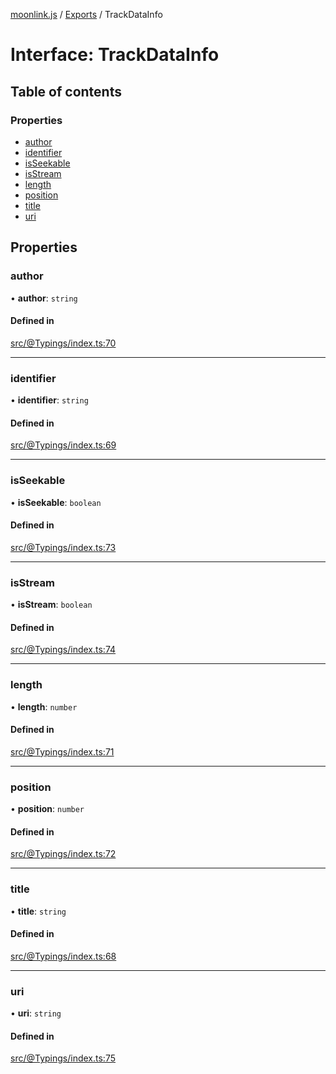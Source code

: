 [moonlink.js](../README.md) / [Exports](../modules.md) / TrackDataInfo

# Interface: TrackDataInfo

## Table of contents

### Properties

- [author](TrackDataInfo.md#author)
- [identifier](TrackDataInfo.md#identifier)
- [isSeekable](TrackDataInfo.md#isseekable)
- [isStream](TrackDataInfo.md#isstream)
- [length](TrackDataInfo.md#length)
- [position](TrackDataInfo.md#position)
- [title](TrackDataInfo.md#title)
- [uri](TrackDataInfo.md#uri)

## Properties

### author

• **author**: `string`

#### Defined in

[src/@Typings/index.ts:70](https://github.com/Ecliptia/moonlink.js/blob/a19be7d/src/@Typings/index.ts#L70)

___

### identifier

• **identifier**: `string`

#### Defined in

[src/@Typings/index.ts:69](https://github.com/Ecliptia/moonlink.js/blob/a19be7d/src/@Typings/index.ts#L69)

___

### isSeekable

• **isSeekable**: `boolean`

#### Defined in

[src/@Typings/index.ts:73](https://github.com/Ecliptia/moonlink.js/blob/a19be7d/src/@Typings/index.ts#L73)

___

### isStream

• **isStream**: `boolean`

#### Defined in

[src/@Typings/index.ts:74](https://github.com/Ecliptia/moonlink.js/blob/a19be7d/src/@Typings/index.ts#L74)

___

### length

• **length**: `number`

#### Defined in

[src/@Typings/index.ts:71](https://github.com/Ecliptia/moonlink.js/blob/a19be7d/src/@Typings/index.ts#L71)

___

### position

• **position**: `number`

#### Defined in

[src/@Typings/index.ts:72](https://github.com/Ecliptia/moonlink.js/blob/a19be7d/src/@Typings/index.ts#L72)

___

### title

• **title**: `string`

#### Defined in

[src/@Typings/index.ts:68](https://github.com/Ecliptia/moonlink.js/blob/a19be7d/src/@Typings/index.ts#L68)

___

### uri

• **uri**: `string`

#### Defined in

[src/@Typings/index.ts:75](https://github.com/Ecliptia/moonlink.js/blob/a19be7d/src/@Typings/index.ts#L75)
